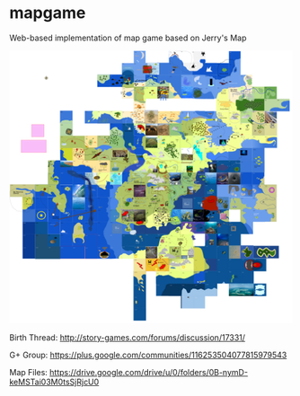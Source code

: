 # mapgame
Web-based implementation of map game based on Jerry's Map

![Map Game](./mapgame_splash.png)

Birth Thread: http://story-games.com/forums/discussion/17331/

G+ Group: https://plus.google.com/communities/116253504077815979543

Map Files: https://drive.google.com/drive/u/0/folders/0B-nymD-keMSTai03M0tsSjRjcU0
